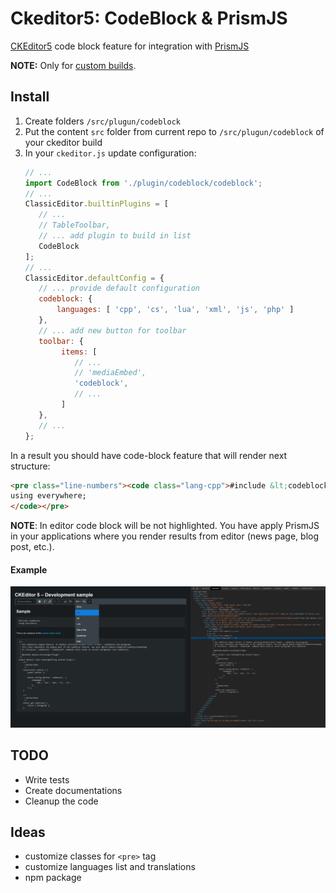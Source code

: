 # Ckeditor5: CodeBlock & PrismJS
[CKEditor5](https://ckeditor.com/ckeditor-5/) code block feature for integration with [PrismJS](https://prismjs.com)

**NOTE:** Only for [custom builds](https://ckeditor.com/docs/ckeditor5/latest/builds/guides/development/custom-builds.html).

## Install
1) Create folders ```/src/plugun/codeblock```
2) Put the content ```src``` folder from current repo to ```/src/plugun/codeblock``` of your ckeditor build 
3) In your ```ckeditor.js``` update configuration:
    ```javascript
    // ...
    import CodeBlock from './plugin/codeblock/codeblock';
    // ...
    ClassicEditor.builtinPlugins = [
       // ...
       // TableToolbar,
       // ... add plugin to build in list
       CodeBlock
    ];
    // ... 
    ClassicEditor.defaultConfig = {
       // ... provide default configuration
       codeblock: {
           languages: [ 'cpp', 'cs', 'lua', 'xml', 'js', 'php' ]
       },
       // ... add new button for toolbar
       toolbar: {
            items: [
               // ...
               // 'mediaEmbed',
               'codeblock',
               // ...
            ]
       },
       // ...
    };
    ```

In a result you should have code-block feature that will render next structure:
```html
<pre class="line-numbers"><code class="lang-cpp">#include &lt;codeblock>
using everywhere;
</code></pre>
```

**NOTE**: In editor code block will be not highlighted. You have apply PrismJS in your applications 
where you render results from editor (news page, blog post, etc.).

#### Example
![Example CodeBlock](./docs/img/example.png "Example CodeBlock")

## TODO
- Write tests
- Create documentations
- Cleanup the code

## Ideas
- customize classes for ```<pre>``` tag
- customize languages list and translations
- npm package
